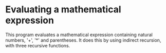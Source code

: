 # Evaluating a mathematical expression 

This program evaluates a mathematical expression containing natural numbers, '+', '*' and parentheses.
It does this by using indirect recursion, with three recursive functions.

